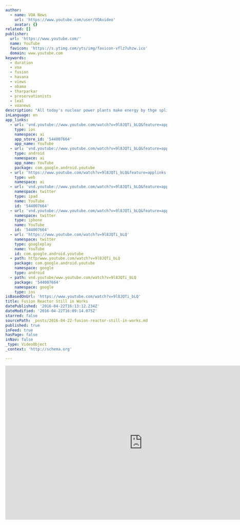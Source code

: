 ```yaml
---
author:
  - name: VOA News
    url: 'https://www.youtube.com/user/VOAvideo'
    avatar: {}
related: []
publisher:
  url: 'https://www.youtube.com/'
  name: YouTube
  favicon: 'https://s.ytimg.com/yts/img/favicon-vflz7uhzw.ico'
  domain: www.youtube.com
keywords:
  - duration
  - voa
  - fusion
  - havana
  - views
  - obama
  - tharparkar
  - preservationists
  - leal
  - voanews
description: "All today's nuclear power plants make energy by thge splitting of uranium atoms -- which creates a lot of useful heat but also a lot of dangerous and deadly nuclear waste. The opposite process -- fusion -- also creates heat but with hardly any pesky radiation."
inLanguage: en
app_links:
  - url: 'vnd.youtube://www.youtube.com/watch?v=9l8JQTi_bLQ&feature=applinks'
    type: ios
    namespace: ai
    app_store_id: '544007664'
    app_name: YouTube
  - url: 'vnd.youtube://www.youtube.com/watch?v=9l8JQTi_bLQ&feature=applinks'
    type: android
    namespace: ai
    app_name: YouTube
    package: com.google.android.youtube
  - url: 'https://www.youtube.com/watch?v=9l8JQTi_bLQ&feature=applinks'
    type: web
    namespace: ai
  - url: 'vnd.youtube://www.youtube.com/watch?v=9l8JQTi_bLQ&feature=applinks'
    namespace: twitter
    type: ipad
    name: YouTube
    id: '544007664'
  - url: 'vnd.youtube://www.youtube.com/watch?v=9l8JQTi_bLQ&feature=applinks'
    namespace: twitter
    type: iphone
    name: YouTube
    id: '544007664'
  - url: 'https://www.youtube.com/watch?v=9l8JQTi_bLQ'
    namespace: twitter
    type: googleplay
    name: YouTube
    id: com.google.android.youtube
  - path: http/www.youtube.com/watch?v=9l8JQTi_bLQ
    package: com.google.android.youtube
    namespace: google
    type: android
  - path: vnd.youtube/www.youtube.com/watch?v=9l8JQTi_bLQ
    package: '544007664'
    namespace: google
    type: ios
isBasedOnUrl: 'https://www.youtube.com/watch?v=9l8JQTi_bLQ'
title: Fusion Reactor Still in Works
datePublished: '2016-04-22T16:13:12.234Z'
dateModified: '2016-04-22T16:09:14.075Z'
starred: false
sourcePath: _posts/2016-04-22-fusion-reactor-still-in-works.md
published: true
inFeed: true
hasPage: false
inNav: false
_type: VideoObject
_context: 'http://schema.org'

---
```

<iframe src="https://cdn.embedly.com/widgets/media.html?src=https%3A%2F%2Fwww.youtube.com%2Fembed%2F9l8JQTi_bLQ%3Ffeature%3Doembed&amp;url=https%3A%2F%2Fwww.youtube.com%2Fwatch%3Fv%3D9l8JQTi_bLQ&amp;image=https%3A%2F%2Fi.ytimg.com%2Fvi%2F9l8JQTi_bLQ%2Fhqdefault.jpg&amp;key=b7d04c9b404c499eba89ee7072e1c4f7&amp;type=text%2Fhtml&amp;schema=youtube" width="854" height="480" scrolling="no" frameborder="0" allowfullscreen="" style=""></iframe>